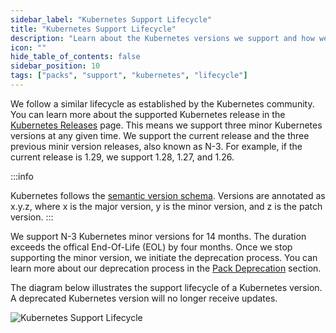 ```yaml
---
sidebar_label: "Kubernetes Support Lifecycle"
title: "Kubernetes Support Lifecycle"
description: "Learn about the Kubernetes versions we support and how we manage Kubernetes support."
icon: ""
hide_table_of_contents: false
sidebar_position: 10
tags: ["packs", "support", "kubernetes", "lifecycle"]
---
```


We follow a similar lifecycle as established by the Kubernetes community. You can learn more about the supported Kubernetes release in the [Kubernetes Releases](https://kubernetes.io/releases/) page. This means we support three minor Kubernetes versions at any given time. We support the current release and the three previous minir version releases, also known as N-3. For example, if the current release is 1.29, we support 1.28, 1.27, and 1.26.



:::info

Kubernetes follows the [semantic version schema](https://semver.org/). Versions are annotated as x.y.z, where x is the major version, y is the minor version, and z is the patch version.
:::

We support N-3 Kubernetes minor versions for 14 months. The duration exceeds the offical End-Of-Life (EOL) by four months. Once we stop supporting the minor version, we initiate the deprecation process. You can learn more about our deprecation process in the [Pack Deprecation](./maintenance-policy.md#pack-deprecations) section. 

The diagram below illustrates the support lifecycle of a Kubernetes version. A deprecated Kubernetes version will no longer receive updates.

![Kubernetes Support Lifecycle](/integrations_kubernetes-support_support-cycle.png)